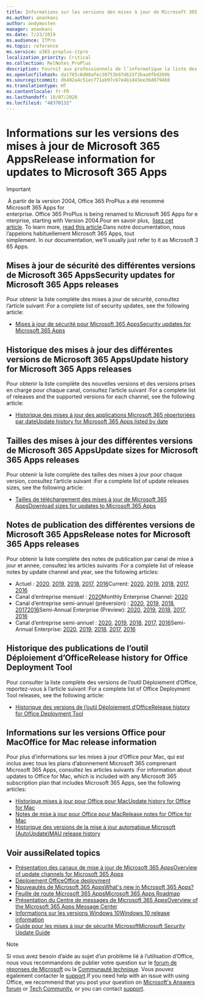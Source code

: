 ```yaml
---
title: Informations sur les versions des mises à jour de Microsoft 365 Apps
ms.author: anankani
author: andymosten
manager: anankani
ms.date: 7/23/2019
ms.audience: ITPro
ms.topic: reference
ms.service: o365-proplus-itpro
localization_priority: Critical
ms.collection: RelNotes_ProPlus
description: Fournit aux professionnels de l’informatique la liste des dernières versions de Microsoft 365 Apps pour les différents canaux de mise à jour ainsi que des liens d’accès aux notes de publication et à l’historique des mises à jour
ms.openlocfilehash: da1785c6d08afec30753b97d633f3baa9fbd209b
ms.sourcegitcommit: db492a4c51ec771ab97c67e4b1d43ee36d8794b8
ms.translationtype: HT
ms.contentlocale: fr-FR
ms.lasthandoff: 10/07/2020
ms.locfileid: "48370132"
---
```

# <a name="release-information-for-updates-to-microsoft-365-apps"></a><span data-ttu-id="cb887-103">Informations sur les versions des mises à jour de Microsoft 365 Apps</span><span class="sxs-lookup"><span data-stu-id="cb887-103">Release information for updates to Microsoft 365 Apps</span></span>


> [!IMPORTANT]
><span data-ttu-id="cb887-104"> À partir de la version 2004, Office 365 ProPlus a été renommé Microsoft 365 Apps for enterprise.</span><span class="sxs-lookup"><span data-stu-id="cb887-104"> Office 365 ProPlus is being renamed to Microsoft 365 Apps for enterprise, starting with Version 2004.</span></span><span data-ttu-id="cb887-105">Pour en savoir plus,  [lisez cet article](https://go.microsoft.com/fwlink/p/?linkid=2123420).</span><span class="sxs-lookup"><span data-stu-id="cb887-105"> To learn more, [read this article](https://go.microsoft.com/fwlink/p/?linkid=2123420).</span></span><span data-ttu-id="cb887-106">Dans notre documentation, nous l’appelons habituellement Microsoft 365 Apps, tout simplement.</span><span class="sxs-lookup"><span data-stu-id="cb887-106"> In our documentation, we'll usually just refer to it as Microsoft 365 Apps.</span></span>


## <a name="security-updates-for-microsoft-365-apps-releases"></a><span data-ttu-id="cb887-107">Mises à jour de sécurité des différentes versions de Microsoft 365 Apps</span><span class="sxs-lookup"><span data-stu-id="cb887-107">Security updates for Microsoft 365 Apps releases</span></span>

<span data-ttu-id="cb887-108">Pour obtenir la liste complète des mises à jour de sécurité, consultez l’article suivant :</span><span class="sxs-lookup"><span data-stu-id="cb887-108">For a complete list of security updates, see the following article:</span></span>
 - [<span data-ttu-id="cb887-109">Mises à jour de sécurité pour Microsoft 365 Apps</span><span class="sxs-lookup"><span data-stu-id="cb887-109">Security updates for Microsoft 365 Apps</span></span>](microsoft365-apps-security-updates.md)


## <a name="update-history-for-microsoft-365-apps-releases"></a><span data-ttu-id="cb887-110">Historique des mises à jour des différentes versions de Microsoft 365 Apps</span><span class="sxs-lookup"><span data-stu-id="cb887-110">Update history for Microsoft 365 Apps releases</span></span>

<span data-ttu-id="cb887-111">Pour obtenir la liste complète des nouvelles versions et des versions prises en charge pour chaque canal, consultez l’article suivant :</span><span class="sxs-lookup"><span data-stu-id="cb887-111">For a complete list of releases and the supported versions for each channel, see the following article:</span></span>

- [<span data-ttu-id="cb887-112">Historique des mises à jour des applications Microsoft 365 répertoriées par date</span><span class="sxs-lookup"><span data-stu-id="cb887-112">Update history for Microsoft 365 Apps listed by date</span></span>](update-history-microsoft365-apps-by-date.md)


 ## <a name="update-sizes-for-microsoft-365-apps-releases"></a><span data-ttu-id="cb887-113">Tailles des mises à jour des différentes versions de Microsoft 365 Apps</span><span class="sxs-lookup"><span data-stu-id="cb887-113">Update sizes for Microsoft 365 Apps releases</span></span>

<span data-ttu-id="cb887-114">Pour obtenir la liste complète des tailles des mises à jour pour chaque version, consultez l’article suivant :</span><span class="sxs-lookup"><span data-stu-id="cb887-114">For a complete list of update releases sizes, see the following article:</span></span>
 - [<span data-ttu-id="cb887-115">Tailles de téléchargement des mises à jour de Microsoft 365 Apps</span><span class="sxs-lookup"><span data-stu-id="cb887-115">Download sizes for updates to Microsoft 365 Apps</span></span>](download-sizes-microsoft365-apps-updates.md)

## <a name="release-notes-for-microsoft-365-apps-releases"></a><span data-ttu-id="cb887-116">Notes de publication des différentes versions de Microsoft 365 Apps</span><span class="sxs-lookup"><span data-stu-id="cb887-116">Release notes for Microsoft 365 Apps releases</span></span>

<span data-ttu-id="cb887-117">Pour obtenir la liste complète des notes de publication par canal de mise à jour et année, consultez les articles suivants :</span><span class="sxs-lookup"><span data-stu-id="cb887-117">For a complete list of release notes by update channel and year, see the following articles:</span></span>
 - <span data-ttu-id="cb887-118">Actuel : [2020](current-channel.md), [2019](monthly-channel-2019.md), [2018](monthly-channel-2018.md), [2017](monthly-channel-2017.md), [2016](monthly-channel-2016.md)</span><span class="sxs-lookup"><span data-stu-id="cb887-118">Current: [2020](current-channel.md), [2019](monthly-channel-2019.md), [2018](monthly-channel-2018.md), [2017](monthly-channel-2017.md), [2016](monthly-channel-2016.md)</span></span>
 - <span data-ttu-id="cb887-119">Canal d’entreprise mensuel : [2020](monthly-enterprise-channel.md)</span><span class="sxs-lookup"><span data-stu-id="cb887-119">Monthly Enterprise Channel:  [2020](monthly-enterprise-channel.md)</span></span>
 - <span data-ttu-id="cb887-120">Canal d’entreprise semi-annuel (préversion) : [2020](semi-annual-enterprise-channel-preview.md), [2019](semi-annual-channel-targeted-2019.md), [2018](semi-annual-channel-targeted-2018.md), [2017](semi-annual-channel-targeted-2017.md)[2016](semi-annual-channel-targeted-2016.md)</span><span class="sxs-lookup"><span data-stu-id="cb887-120">Semi-Annual Enterprise (Preview): [2020](semi-annual-enterprise-channel-preview.md), [2019](semi-annual-channel-targeted-2019.md), [2018](semi-annual-channel-targeted-2018.md), [2017](semi-annual-channel-targeted-2017.md), [2016](semi-annual-channel-targeted-2016.md)</span></span>
 - <span data-ttu-id="cb887-121">Canal d’entreprise semi-annuel : [2020](semi-annual-enterprise-channel.md), [2019](semi-annual-channel-2019.md), [2018](semi-annual-channel-2018.md), [2017](semi-annual-channel-2017.md), [2016](semi-annual-channel-2016.md)</span><span class="sxs-lookup"><span data-stu-id="cb887-121">Semi-Annual Enterprise: [2020](semi-annual-enterprise-channel.md), [2019](semi-annual-channel-2019.md), [2018](semi-annual-channel-2018.md), [2017](semi-annual-channel-2017.md), [2016](semi-annual-channel-2016.md)</span></span>

 ## <a name="release-history-for-office-deployment-tool"></a><span data-ttu-id="cb887-122">Historique des publications de l’outil Déploiement d’Office</span><span class="sxs-lookup"><span data-stu-id="cb887-122">Release history for Office Deployment Tool</span></span>
 <span data-ttu-id="cb887-123">Pour consulter la liste complète des versions de l’outil Déploiement d’Office, reportez-vous à l’article suivant :</span><span class="sxs-lookup"><span data-stu-id="cb887-123">For a complete list of Office Deployment Tool releases, see the following article:</span></span>
 - [<span data-ttu-id="cb887-124">Historique des versions de l’outil Déploiement d’Office</span><span class="sxs-lookup"><span data-stu-id="cb887-124">Release history for Office Deployment Tool</span></span>](ODT-release-history.md)

## <a name="office-for-mac-release-information"></a><span data-ttu-id="cb887-125">Informations sur les versions Office pour Mac</span><span class="sxs-lookup"><span data-stu-id="cb887-125">Office for Mac release information</span></span>

<span data-ttu-id="cb887-126">Pour plus d’informations sur les mises à jour d’Office pour Mac, qui est inclus avec tous les plans d’abonnement Microsoft 365 comprenant Microsoft 365 Apps, consultez les articles suivants :</span><span class="sxs-lookup"><span data-stu-id="cb887-126">For information about updates to Office for Mac, which is included with any Microsoft 365 subscription plan that includes Microsoft 365 Apps, see the following articles:</span></span>
 - [<span data-ttu-id="cb887-127">Historique mises à jour pour Office pour Mac</span><span class="sxs-lookup"><span data-stu-id="cb887-127">Update history for Office for Mac</span></span>](update-history-office-for-mac.md)
 - [<span data-ttu-id="cb887-128">Notes de mise à jour pour Office pour Mac</span><span class="sxs-lookup"><span data-stu-id="cb887-128">Release notes for Office for Mac</span></span>](release-notes-office-for-mac.md)
 - [<span data-ttu-id="cb887-129">Historique des versions de la mise à jour automatique Microsoft (AutoUpdate)</span><span class="sxs-lookup"><span data-stu-id="cb887-129">MAU release history</span></span>](release-history-microsoft-autoupdate.md)


## <a name="related-topics"></a><span data-ttu-id="cb887-130">Voir aussi</span><span class="sxs-lookup"><span data-stu-id="cb887-130">Related topics</span></span>

- [<span data-ttu-id="cb887-131">Présentation des canaux de mise à jour de Microsoft 365 Apps</span><span class="sxs-lookup"><span data-stu-id="cb887-131">Overview of update channels for Microsoft 365 Apps</span></span>](https://docs.microsoft.com/DeployOffice/overview-of-update-channels-for-office-365-proplus)
- [<span data-ttu-id="cb887-132">Déploiement Office</span><span class="sxs-lookup"><span data-stu-id="cb887-132">Office deployment</span></span>](https://docs.microsoft.com/deployoffice/)
- [<span data-ttu-id="cb887-133">Nouveautés de Microsoft 365 Apps</span><span class="sxs-lookup"><span data-stu-id="cb887-133">What's new in Microsoft 365 Apps?</span></span>](https://support.office.com/article/95c8d81d-08ba-42c1-914f-bca4603e1426)
- [<span data-ttu-id="cb887-134">Feuille de route Microsoft 365 Apps</span><span class="sxs-lookup"><span data-stu-id="cb887-134">Microsoft 365 Apps Roadmap</span></span>](https://products.office.com/business/office-365-roadmap)
- [<span data-ttu-id="cb887-135">Présentation du Centre de messages de Microsoft 365 Apps</span><span class="sxs-lookup"><span data-stu-id="cb887-135">Overview of the Microsoft 365 Apps Message Center</span></span>](https://support.office.com/article/38fb3333-bfcc-4340-a37b-deda509c2093)
- [<span data-ttu-id="cb887-136">Informations sur les versions Windows 10</span><span class="sxs-lookup"><span data-stu-id="cb887-136">Windows 10 release information</span></span>](https://www.microsoft.com/itpro/windows-10/release-information)
- [<span data-ttu-id="cb887-137">Guide pour les mises à jour de sécurité Microsoft</span><span class="sxs-lookup"><span data-stu-id="cb887-137">Microsoft Security Update Guide</span></span>](https://portal.msrc.microsoft.com/)

> [!NOTE]
> <span data-ttu-id="cb887-138">Si vous avez besoin d’aide au sujet d’un problème lié à l’utilisation d’Office, nous vous recommandons de publier votre question sur le [forum de réponses de Microsoft](https://answers.microsoft.com/) ou la [Communauté technique](https://techcommunity.microsoft.com/). Vous pouvez également contacter le [support](https://support.microsoft.com/contactus).</span><span class="sxs-lookup"><span data-stu-id="cb887-138">If you need help with an issue with using Office, we recommend that you post your question on [Microsoft's Answers forum](https://answers.microsoft.com/) or [Tech Community](https://techcommunity.microsoft.com/), or you can contact [support](https://support.microsoft.com/contactus).</span></span>
